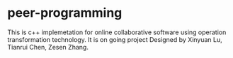 # peer-programming
This is c++ implemetation for online collaborative software using operation transformation technology.
It is on going project Designed by Xinyuan Lu, Tianrui Chen, Zesen Zhang.
